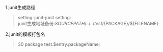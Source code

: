 1.junit生成路径  
> setting-junit-junit setting:  
junit生成地址备份:${SOURCEPATH}/../../test/${PACKAGE}/${FILENAME}

2.junit的模板打包名  
> 30 package test.$entry.packageName; 
